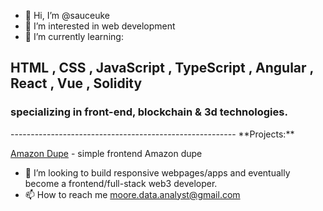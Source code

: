 - 👋 Hi, I’m @sauceuke
- 👀 I’m interested in web development 
- 🌱 I’m currently learning:

**HTML** , **CSS** , **JavaScript** , **TypeScript** , **Angular** , **React** , **Vue** , **Solidity**
------------------------------------------------------------------------------------------------------

<h3>specializing in front-end, blockchain & 3d technologies.</h3>
--------------------------------------------------------
**Projects:**

[Amazon Dupe](https://sauceuke.github.io/puny/) - simple frontend Amazon dupe

- 💞️ I’m looking to build responsive webpages/apps and eventually become a frontend/full-stack web3 developer.
- 📫 How to reach me moore.data.analyst@gmail.com

<!---
sauceuke/sauceuke is a ✨ special ✨ repository because its `README.md` (this file) appears on your GitHub profile.
You can click the Preview link to take a look at your changes.
--->
